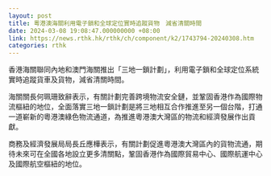 ```yaml
---
layout: post
title: 粵港澳海關利用電子鎖和全球定位實時追蹤貨物　減省清關時間
date: 2024-03-08 19:08:47.000000000 +08:00
link: https://news.rthk.hk/rthk/ch/component/k2/1743794-20240308.htm
categories: rthk
---
```


香港海關聯同內地和澳門海關推出「三地一鎖計劃」，利用電子鎖和全球定位系統實時追蹤貨車及貨物，減省清關時間。 

海關關長何珮珊致辭表示，有關計劃完善跨境物流安全鏈，並鞏固香港作為國際物流樞紐的地位，全面落實三地一鎖計劃是將三地相互合作推進至另一個台階，打通一道嶄新的粵港澳綠色物流通道，為推進粵港澳大灣區的物流和經濟發展作出貢獻。

商務及經濟發展局局長丘應樺表示，有關計劃促進粵港澳大灣區內的貨物流通，期待未來可在全國各地設立更多清關點，鞏固香港作為國際貿易中心、國際航運中心及國際航空樞紐的地位。
